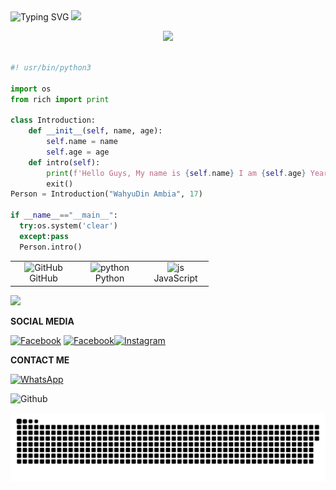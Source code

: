 <div align="center" style="display: inline-block;">
  <img src="https://readme-typing-svg.herokuapp.com?font=Pacifico&color=%ffffff&size=48&center=true&vCenter=true&width=1200&height=100&lines=Welcome+to+Github+WahyuXD!" alt="Typing SVG" style="display: inline-block;">
  <img src="https://media.giphy.com/media/hvRJCLFzcasrR4ia7z/giphy.gif" width="28" style="display: inline-block;">
</div>
<p align="center">
   <img src="https://komarev.com/ghpvc/?username=W4hyuXD&label=Profile+Views&style=flat-square&color=ff0000"/>
</p>
<!--
![Typing SVG](https://readme-typing-svg.herokuapp.com?lines=font=Koulen&size=25&color=light&center=true&width=600&vCenter=true&lines=Hello,+World!)
--->
  <p align="center">
    
```python

#! usr/bin/python3   

import os   
from rich import print

class Introduction:   
    def __init__(self, name, age):
        self.name = name
        self.age = age
    def intro(self):
        print(f'Hello Guys, My name is {self.name} I am {self.age} Years old.')
        exit()
Person = Introduction("WahyuDin Ambia", 17)

if __name__=="__main__":
  try:os.system('clear')
  except:pass
  Person.intro()
```

<table align="center">
<p align="center">
  <tr>
    <td align="center" width="92">
        <img src="https://techstack-generator.vercel.app/github-icon.svg" width="48" height="48" alt="GitHub" /><br>GitHub
    </td>
    <td align="center" width="92">
        <img src="https://techstack-generator.vercel.app/python-icon.svg" width="49" height="48" alt="python" /><br>Python
    </td>
    <td align="center" width="91">
        <img src="https://techstack-generator.vercel.app/js-icon.svg" width="48" height="48" alt="js" /><br>JavaScript
    </td>
  </tr>
</p>
</table>

<!--![Proyek Baru 16 [67ED29D].png](https://github.com/W4hyuXD/W4hyuXD/assets/131398263/967d35b3-eb0f-490c-b1f8-9137ad3e2014)-->

  <a href="https://github.com/W4hyuXD">
    <img src="https://github-stats-alpha.vercel.app/api?username=W4hyuXD&cc=22272e&tc=37BCF6&ic=fff&bc=0000">
</a>
  <!--<p align="center">
     <img src="https://github-readme-stats.vercel.app/api?username=W4hyuXD&show_icons=true&include_all_commits=true&theme=github_dark" alt="WahyuDin Ambia's GitHub stats" width="300"/>
     <img src="https://github-readme-streak-stats.herokuapp.com/?user=W4hyuXD&theme=one_dark_pro" width="300"/>-->
    
<!--<img src="https://github-readme-stats.vercel.app/api/top-langs/?username=W4hyuXD&layout=compact&theme=github_dark&langs_count=12" width="300"/>
     <img src="http://github-profile-summary-cards.vercel.app/api/cards/profile-details?username=W4hyuXD&theme=github_dark" width="300"/><br />--->
</p>
<p><b>SOCIAL MEDIA</b></p>

[![Facebook](https://img.shields.io/badge/Facebook-Follow-blue?style=for-the-badge&logo=facebook)](https://www.facebook.com/whyxd.567)
[![Facebook](https://img.shields.io/badge/Facebook-Follow-blue?style=for-the-badge&logo=facebook)](https://www.facebook.com/whyu.404)[![Instagram](https://img.shields.io/badge/Instagram-Follow-pink?style=for-the-badge&logo=Instagram)](https://www.instagram.com/why.404_)


<p><b>CONTACT ME</b></p>

[![WhatsApp](https://img.shields.io/badge/WhatsApp-CHAT-green?style=for-the-badge&logo=WhatsApp)](https://wa.me/233506380966?text=Asalamualaikum+bang)
</details>


<img lebar="55%" align="kanan" alt="Github" src="https://raw.githubusercontent.com/onimur/.github/master/.resources/git-header.svg" /></p>


<p align="center">
 <img width="1000" src="assets/github-snake.svg" alt="snake"/>
</p>





